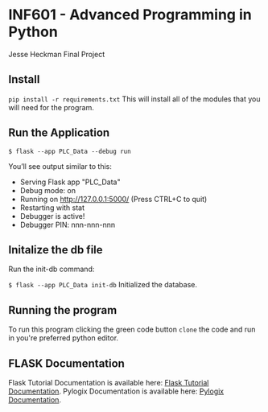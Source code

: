 # INF601 - Advanced Programming in Python
 Jesse Heckman
Final Project 
 

## Install 
`pip install -r requirements.txt`
This will install all of the modules that you will need for the program. 

## Run the Application

`$ flask --app PLC_Data --debug run`

You’ll see output similar to this:

* Serving Flask app "PLC_Data"
* Debug mode: on
* Running on http://127.0.0.1:5000/ (Press CTRL+C to quit)
* Restarting with stat
* Debugger is active!
* Debugger PIN: nnn-nnn-nnn



## Initalize the db file

Run the init-db command:

`$ flask --app PLC_Data init-db`
Initialized the database.



## Running the program
To run this program clicking the green code button `clone` the code and run in you're preferred python editor. 


## FLASK Documentation 
Flask Tutorial Documentation is available here: [Flask Tutorial Documentation](https://flask.palletsprojects.com/en/2.2.x/tutorial/).
Pylogix Documentation is available here: [Pylogix Documentation](https://pypi.org/project/pylogix/).

